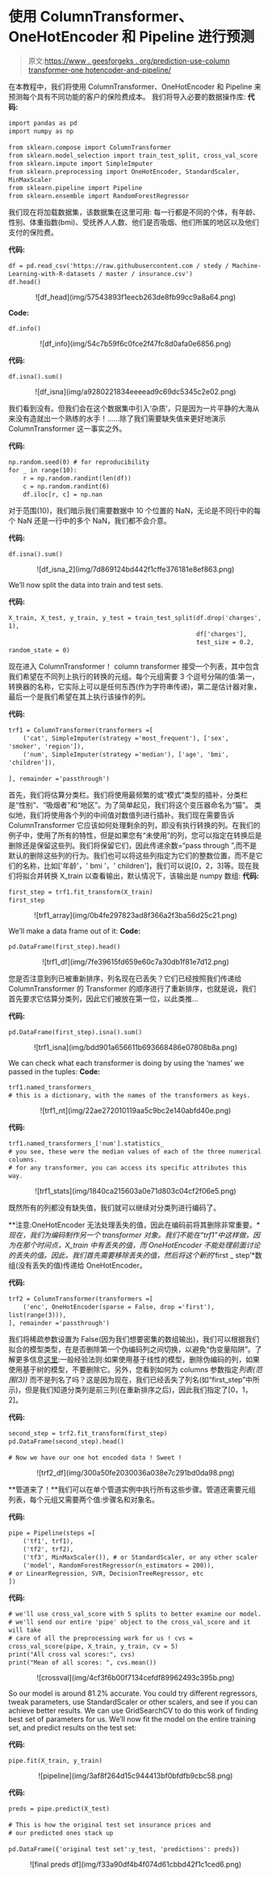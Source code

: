 # 使用 ColumnTransformer、OneHotEncoder 和 Pipeline 进行预测

> 原文:[https://www . geesforgeks . org/prediction-use-column transformer-one hotencoder-and-pipeline/](https://www.geeksforgeeks.org/prediction-using-columntransformer-onehotencoder-and-pipeline/)

在本教程中，我们将使用 ColumnTransformer、OneHotEncoder 和 Pipeline 来预测每个具有不同功能的客户的保险费成本。
我们将导入必要的数据操作库:
**代码:**

```
import pandas as pd
import numpy as np

from sklearn.compose import ColumnTransformer
from sklearn.model_selection import train_test_split, cross_val_score
from sklearn.impute import SimpleImputer
from sklearn.preprocessing import OneHotEncoder, StandardScaler, MinMaxScaler
from sklearn.pipeline import Pipeline
from sklearn.ensemble import RandomForestRegressor
```

我们现在将加载数据集，该数据集在这里可用:
每一行都是不同的个体，有年龄、性别、体重指数(bmi)、受抚养人人数、他们是否吸烟、他们所属的地区以及他们支付的保险费。

**代码:**

```
df = pd.read_csv('https://raw.githubusercontent.com / stedy / Machine-Learning-with-R-datasets / master / insurance.csv')
df.head()
```

<center>![df_head](img/57543893f1eecb263de8fb99cc9a8a64.png)</center>

**Code:**

```
df.info()
```

<center>![df_info](img/54c7b59f6c0fce2f47fc8d0afa0e6856.png)</center>

**代码:**

```
df.isna().sum()
```

<center>![df_isna](img/a9280221834eeeead9c69dc5345c2e02.png)</center>

我们看到没有。但我们会在这个数据集中引入‘杂质’，只是因为一片平静的大海从来没有造就出一个熟练的水手！……除了我们需要缺失值来更好地演示 ColumnTransformer 这一事实之外。

**代码:**

```
np.random.seed(0) # for reproducibility
for _ in range(10):
    r = np.random.randint(len(df))
    c = np.random.randint(6)
    df.iloc[r, c] = np.nan
```

对于范围(10)，我们暗示我们需要数据中 10 个位置的 NaN，无论是不同行中的每个 NaN 还是一行中的多个 NaN，我们都不会介意。

**代码:**

```
df.isna().sum()
```

<center>![df_isna_2](img/7d869124bd442f1cffe376181e8ef863.png)</center>

We’ll now split the data into train and test sets.

**代码:**

```
X_train, X_test, y_train, y_test = train_test_split(df.drop('charges', 1),
                                                    df['charges'],
                                                    test_size = 0.2, random_state = 0)
```

现在进入 ColumnTransformer！
column transformer 接受一个列表，其中包含我们希望在不同列上执行的转换的元组。每个元组需要 3 个逗号分隔的值:第一，转换器的名称，它实际上可以是任何东西(作为字符串传递)，第二是估计器对象，最后一个是我们希望在其上执行该操作的列。

**代码:**

```
trf1 = ColumnTransformer(transformers =[
    ('cat', SimpleImputer(strategy ='most_frequent'), ['sex', 'smoker', 'region']),
    ('num', SimpleImputer(strategy ='median'), ['age', 'bmi', 'children']),

], remainder ='passthrough')
```

首先，我们将估算分类栏。我们将使用最频繁的或“模式”类型的插补，分类栏是“性别”、“吸烟者”和“地区”。为了简单起见，我们将这个变压器命名为“猫”。
类似地，我们将使用各个列的中间值对数值列进行插补。我们现在需要告诉 ColumnTransformer 它应该如何处理剩余的列，即没有执行转换的列。在我们的例子中，使用了所有的特性，但是如果您有“未使用”的列，您可以指定在转换后是删除还是保留这些列。我们将保留它们，因此传递余数=“pass through ”,而不是默认的删除这些列的行为。我们也可以将这些列指定为它们的整数位置，而不是它们的名称，比如['年龄'，' bmi '，' children']，我们可以说[0，2，3]等。现在我们将拟合并转换 X_train 以查看输出，默认情况下，该输出是 numpy 数组:
**代码:**

```
first_step = trf1.fit_transform(X_train)
first_step
```

<center>![trf1_array](img/0b4fe297823ad8f366a2f3ba56d25c21.png)</center>

We’ll make a data frame out of it:
**Code:**

```
pd.DataFrame(first_step).head()
```

<center>![trf1_df](img/7fe39615fd659e60c7a30db1f81e7d12.png)</center>

您是否注意到列已被重新排序，列名现在已丢失？它们已经按照我们传递给 ColumnTransformer 的 Transformer 的顺序进行了重新排序，也就是说，我们首先要求它估算分类列，因此它们被放在第一位，以此类推…

**代码:**

```
pd.DataFrame(first_step).isna().sum()
```

<center>![trf1_isna](img/bdd901a656611b693668486e07808b8a.png)</center>

We can check what each transformer is doing by using the ‘names’ we passed in the tuples:
**Code:**

```
trf1.named_transformers_
# this is a dictionary, with the names of the transformers as keys.
```

<center>![trf1_nt](img/22ae272010119aa5c9bc2e140abfd40e.png)</center>

**代码:**

```
trf1.named_transformers_['num'].statistics_
# you see, these were the median values of each of the three numerical columns.
# for any transformer, you can access its specific attributes this way.
```

<center>![trf1_stats](img/1840ca215603a0e71d803c04cf2f06e5.png)</center>

既然所有的列都没有缺失值，我们就可以继续对分类列进行编码了。

**注意:OneHotEncoder 无法处理丢失的值，因此在编码前将其删除非常重要。**现在，我们为编码制作另一个 transformer 对象。我们不能在“trf1”中这样做，因为在那个时间点，X_train 中有丢失的值，而 OneHotEncoder 不能处理前面讨论的丢失的值。因此，我们首先需要移除丢失的值，然后将这个新的*‘first _ step’*数组(没有丢失的值)传递给 OneHotEncoder。

**代码:**

```
trf2 = ColumnTransformer(transformers =[
    ('enc', OneHotEncoder(sparse = False, drop ='first'), list(range(3))),
], remainder ='passthrough')
```

我们将稀疏参数设置为 False(因为我们想要密集的数组输出)，我们可以根据我们拟合的模型类型，在是否删除第一个伪编码列之间切换，以避免“伪变量陷阱”。了解更多信息[这里](https://www.geeksforgeeks.org/ml-dummy-variable-trap-in-regression-models/):一般经验法则:如果使用基于线性的模型，删除伪编码的列，如果使用基于树的模型，不要删除它。另外，您看到如何为 columns 参数指定*列表(范围(3))* 而不是列名了吗？这是因为现在，我们已经丢失了列名(如“first_step”中所示)，但是我们知道分类列是前三列(在重新排序之后)，因此我们指定了[0，1，2]。

**代码:**

```
second_step = trf2.fit_transform(first_step)
pd.DataFrame(second_step).head()

# Now we have our one hot encoded data ! Sweet !
```

<center>![trf2_df](img/300a50fe2030036a038e7c291bd0da98.png)</center>

**管道来了！**我们可以在单个管道实例中执行所有这些步骤。管道还需要元组列表，每个元组又需要两个值:步骤名和对象名。

**代码:**

```
pipe = Pipeline(steps =[
    ('tf1', trf1),
    ('tf2', trf2),
    ('tf3', MinMaxScaler()), # or StandardScaler, or any other scaler
    ('model', RandomForestRegressor(n_estimators = 200)),
# or LinearRegression, SVR, DecisionTreeRegressor, etc
])
```

**代码:**

```
# we'll use cross_val_score with 5 splits to better examine our model.
# we'll send our entire 'pipe' object to the cross_val_score and it will take
# care of all the preprocessing work for us ! cvs = cross_val_score(pipe, X_train, y_train, cv = 5)
print("All cross val scores:", cvs)
print("Mean of all scores: ", cvs.mean())
```

<center>![crossval](img/4cf3f6b00f7134cefdf89962493c395b.png)</center>

So our model is around 81.2% accurate. You could try different regressors, tweak parameters, use StandardScaler or other scalers, and see if you can achieve better results. We can use GridSearchCV to do this work of finding best set of parameters for us. We’ll now fit the model on the entire training set, and predict results on the test set:

**代码:**

```
pipe.fit(X_train, y_train)
```

<center>![pipeline](img/3af8f264d15c944413bf0bfdfb9cbc58.png)</center>

**代码:**

```
preds = pipe.predict(X_test)

# This is how the original test set insurance prices and 
# our predicted ones stack up

pd.DataFrame({'original test set':y_test, 'predictions': preds})
```

<center>![final preds df](img/f33a90df4b4f074d61cbbd42f1c1ced6.png)</center>
